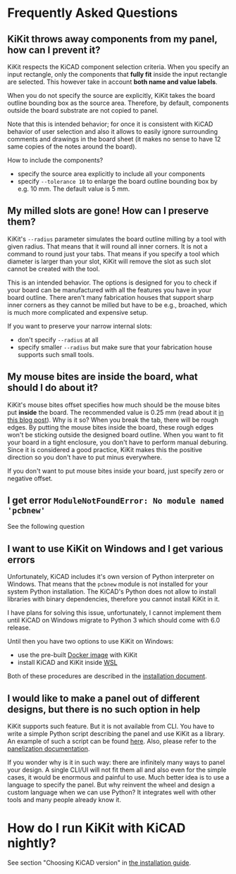 # Frequently Asked Questions

## KiKit throws away components from my panel, how can I prevent it?

KiKit respects the KiCAD component selection criteria. When you specify an input
rectangle, only the components that **fully fit** inside the input rectangle are
selected. This however take in account **both name and value labels**.

When you do not specify the source are explicitly, KiKit takes the board outline
bounding box as the source area. Therefore, by default, components outside the
board substrate are not copied to panel.

Note that this is intended behavior; for once it is consistent with KiCAD
behavior of user selection and also it allows to easily ignore surrounding
comments and drawings in the board sheet (it makes no sense to have 12 same
copies of the notes around the board).

How to include the components?
- specify the source area explicitly to include all your components
- specify `--tolerance 10` to enlarge the board outline bounding box by e.g. 10
  mm. The default value is 5 mm.

## My milled slots are gone! How can I preserve them?

KiKit's `--radius` parameter simulates the board outline milling by a tool with
given radius. That means that it will round all inner corners. It is not a
command to round just your tabs. That means if you specify a tool which diameter
is larger than your slot, KiKit will remove the slot as such slot cannot be
created with the tool.

This is an intended behavior. The options is designed for you to check if your
board can be manufactured with all the features you have in your board outline.
There aren't many fabrication houses that support sharp inner corners as they
cannot be milled but have to be e.g., broached, which is much more complicated
and expensive setup.

If you want to preserve your narrow internal slots:
- don't specify `--radius` at all
- specify smaller `--radius` but make sure that your fabrication house supports
  such small tools.

## My mouse bites are inside the board, what should I do about it?

KiKit's mouse bites offset specifies how much should be the mouse bites put
**inside** the board. The recommended value is 0.25 mm (read about it [in this
blog
post](https://web.archive.org/web/20150415040424/http://blogs.mentor.com/tom-hausherr/blog/tag/mouse-bite/)).
Why is it so? When you break the tab, there will be rough edges. By putting the
mouse bites inside the board, these rough edges won't be sticking outside the
designed board outline. When you want to fit your board in a tight enclosure,
you don't have to perform manual deburing. Since it is considered a good
practice, KiKit makes this the positive direction so you don't have to put minus
everywhere.

If you don't want to put mouse bites inside your board, just specify zero or
negative offset.

## I get error `ModuleNotFoundError: No module named 'pcbnew'`

See the following question

## I want to use KiKit on Windows and I get various errors

Unfortunately, KiCAD includes it's own version of Python interpreter on Windows.
That means that the `pcbnew` module is not installed for your system Python
installation. The KiCAD's Python does not allow to install libraries with binary
dependencies, therefore you cannot install KiKit in it.

I have plans for solving this issue, unfortunately, I cannot implement them
until KiCAD on Windows migrate to Python 3 which should come with 6.0 release.

Until then you have two options to use KiKit on Windows:
- use the pre-built [Docker image](https://hub.docker.com/r/yaqwsx/kikit) with KiKit
- install KiCAD and KiKit inside [WSL](https://docs.microsoft.com/en-us/windows/wsl/about)

Both of these procedures are described in the [installation
document](installation.md).

## I would like to make a panel out of different designs, but there is no such option in help

KiKit supports such feature. But it is not available from CLI. You have to write
a simple Python script describing the panel and use KiKit as a library. An
example of such a script can be found
[here](https://github.com/RoboticsBrno/RB0002-BatteryPack/blob/baa010a6cda7d175eb96d8e656043b8ac2444515/scripts/panelizeBattery.py).
Also, please refer to the [panelization
documentation](https://github.com/yaqwsx/KiKit/blob/master/doc/panelization.md).

If you wonder why is it in such way: there are infinitely many ways to panel
your design. A single CLI/UI will not fit them all and also even for the simple
cases, it would be enormous and painful to use. Much better idea is to use a
language to specify the panel. But why reinvent the wheel and design a custom
language when we can use Python? It integrates well with other tools and many
people already know it.

# How do I run KiKit with KiCAD nightly?

See section "Choosing KiCAD version" in [the installation
guide](installation.md).
